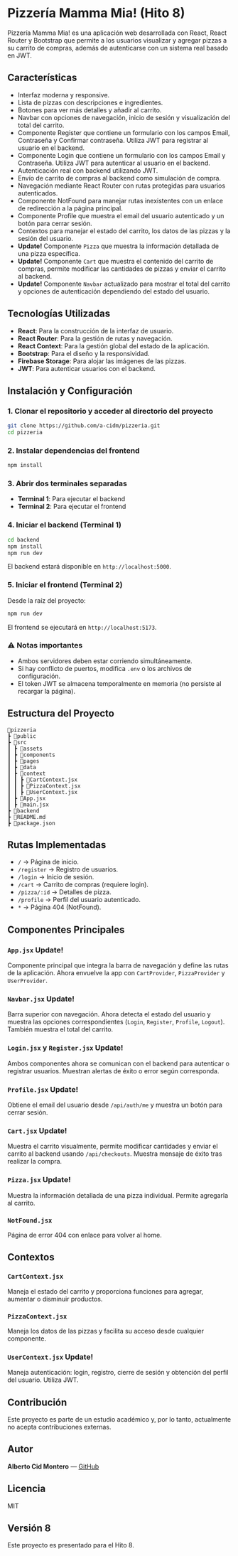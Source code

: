 # Pizzería Mamma Mia! (Hito 8)

Pizzería Mamma Mia! es una aplicación web desarrollada con React, React Router y Bootstrap que permite a los usuarios visualizar y agregar pizzas a su carrito de compras, además de autenticarse con un sistema real basado en JWT.

## Características

- Interfaz moderna y responsive.
- Lista de pizzas con descripciones e ingredientes.
- Botones para ver más detalles y añadir al carrito.
- Navbar con opciones de navegación, inicio de sesión y visualización del total del carrito.
- Componente Register que contiene un formulario con los campos Email, Contraseña y Confirmar contraseña. Utiliza JWT para registrar al usuario en el backend.
- Componente Login que contiene un formulario con los campos Email y Contraseña. Utiliza JWT para autenticar al usuario en el backend.
- Autenticación real con backend utilizando JWT.
- Envío de carrito de compras al backend como simulación de compra.
- Navegación mediante React Router con rutas protegidas para usuarios autenticados.
- Componente NotFound para manejar rutas inexistentes con un enlace de redirección a la página principal.
- Componente Profile que muestra el email del usuario autenticado y un botón para cerrar sesión.
- Contextos para manejar el estado del carrito, los datos de las pizzas y la sesión del usuario.
- **Update!** Componente `Pizza` que muestra la información detallada de una pizza específica.
- **Update!** Componente `Cart` que muestra el contenido del carrito de compras, permite modificar las cantidades de pizzas y enviar el carrito al backend.
- **Update!** Componente `Navbar` actualizado para mostrar el total del carrito y opciones de autenticación dependiendo del estado del usuario.


## Tecnologías Utilizadas

- **React**: Para la construcción de la interfaz de usuario.
- **React Router**: Para la gestión de rutas y navegación.
- **React Context**: Para la gestión global del estado de la aplicación.
- **Bootstrap**: Para el diseño y la responsividad.
- **Firebase Storage**: Para alojar las imágenes de las pizzas.
- **JWT**: Para autenticar usuarios con el backend.

## Instalación y Configuración

### 1. Clonar el repositorio y acceder al directorio del proyecto

```bash
git clone https://github.com/a-cidm/pizzeria.git
cd pizzeria
```

### 2. Instalar dependencias del frontend

```bash
npm install
```

### 3. Abrir dos terminales separadas

- **Terminal 1**: Para ejecutar el backend
- **Terminal 2**: Para ejecutar el frontend

### 4. Iniciar el backend (Terminal 1)

```bash
cd backend
npm install
npm run dev
```

El backend estará disponible en `http://localhost:5000`.

### 5. Iniciar el frontend (Terminal 2)

Desde la raíz del proyecto:

```bash
npm run dev
```

El frontend se ejecutará en `http://localhost:5173`.

### ⚠ Notas importantes

- Ambos servidores deben estar corriendo simultáneamente.
- Si hay conflicto de puertos, modifica `.env` o los archivos de configuración.
- El token JWT se almacena temporalmente en memoria (no persiste al recargar la página).

## Estructura del Proyecto

```
📂pizzeria
┣ 📂public
┣ 📂src
┃ ┣ 📂assets
┃ ┣ 📂components
┃ ┣ 📂pages
┃ ┣ 📂data
┃ ┣ 📂context
┃ ┃ ┣ 📜CartContext.jsx
┃ ┃ ┣ 📜PizzaContext.jsx
┃ ┃ ┣ 📜UserContext.jsx
┃ ┣ 📜App.jsx
┃ ┣ 📜main.jsx
┣ 📂backend
┣ 📜README.md
┣ 📜package.json
```

## Rutas Implementadas

- `/` → Página de inicio.
- `/register` → Registro de usuarios.
- `/login` → Inicio de sesión.
- `/cart` → Carrito de compras (requiere login).
- `/pizza/:id` → Detalles de pizza.
- `/profile` → Perfil del usuario autenticado.
- `*` → Página 404 (NotFound).

## Componentes Principales

### `App.jsx` **Update!**

Componente principal que integra la barra de navegación y define las rutas de la aplicación. Ahora envuelve la app con `CartProvider`, `PizzaProvider` y `UserProvider`.

### `Navbar.jsx` **Update!**

Barra superior con navegación. Ahora detecta el estado del usuario y muestra las opciones correspondientes (`Login`, `Register`, `Profile`, `Logout`). También muestra el total del carrito.

### `Login.jsx` y `Register.jsx` **Update!**

Ambos componentes ahora se comunican con el backend para autenticar o registrar usuarios. Muestran alertas de éxito o error según corresponda.

### `Profile.jsx` **Update!**

Obtiene el email del usuario desde `/api/auth/me` y muestra un botón para cerrar sesión.

### `Cart.jsx` **Update!**

Muestra el carrito visualmente, permite modificar cantidades y enviar el carrito al backend usando `/api/checkouts`. Muestra mensaje de éxito tras realizar la compra.

### `Pizza.jsx` **Update!**

Muestra la información detallada de una pizza individual. Permite agregarla al carrito.

### `NotFound.jsx`

Página de error 404 con enlace para volver al home.

## Contextos

### `CartContext.jsx`

Maneja el estado del carrito y proporciona funciones para agregar, aumentar o disminuir productos.

### `PizzaContext.jsx`

Maneja los datos de las pizzas y facilita su acceso desde cualquier componente.

### `UserContext.jsx` **Update!**

Maneja autenticación: login, registro, cierre de sesión y obtención del perfil del usuario. Utiliza JWT.

## Contribución

Este proyecto es parte de un estudio académico y, por lo tanto, actualmente no acepta contribuciones externas.

## Autor

**Alberto Cid Montero** — [GitHub](https://github.com/a-cidm/pizzeria)

## Licencia

MIT

## Versión 8

Este proyecto es presentado para el Hito 8.
